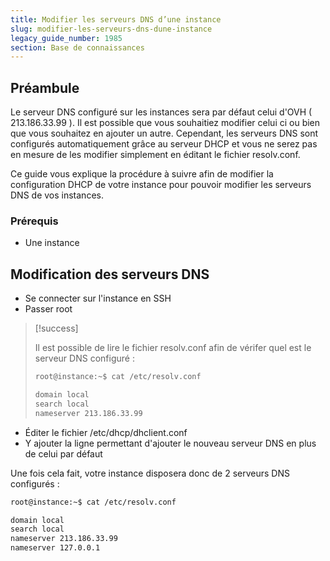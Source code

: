 ```yaml
---
title: Modifier les serveurs DNS d’une instance
slug: modifier-les-serveurs-dns-dune-instance
legacy_guide_number: 1985
section: Base de connaissances
---
```



## Préambule
Le serveur DNS configuré sur les instances sera par défaut celui d'OVH ( 213.186.33.99 ). Il est possible que vous souhaitiez modifier celui ci ou bien que vous souhaitez en ajouter un autre. Cependant, les serveurs DNS sont configurés automatiquement grâce au serveur DHCP et vous ne serez pas en mesure de les modifier simplement en éditant le fichier resolv.conf.

Ce guide vous explique la procédure à suivre afin de modifier la configuration DHCP de votre instance pour pouvoir modifier les serveurs DNS de vos instances.


### Prérequis
- Une instance


## Modification des serveurs DNS
- Se connecter sur l'instance en SSH
- Passer root



> [!success]
>
> Il est possible de lire le fichier  resolv.conf  afin de vérifer quel est
> le serveur DNS configuré :
> 
> ```bash
> root@instance:~$ cat /etc/resolv.conf
> 
> domain local
> search local
> nameserver 213.186.33.99
> ```
>
- Éditer le fichier /etc/dhcp/dhclient.conf
- Y ajouter la ligne permettant d'ajouter le nouveau serveur DNS en plus de celui par défaut

Une fois cela fait, votre instance disposera donc de 2 serveurs DNS configurés :


```bash
root@instance:~$ cat /etc/resolv.conf

domain local
search local
nameserver 213.186.33.99
nameserver 127.0.0.1
```